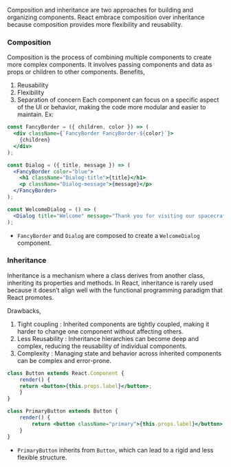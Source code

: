 Composition and inheritance are two approaches for building and organizing components. React embrace composition over inheritance because composition provides more flexibility and reusability. 
### Composition
Composition is the process of combining multiple components to create more complex components. It involves passing components and data as props or children to other components. 
Benefits,
1. Reusability
2. Flexibility
3. Separation of concern
	Each component can focus on a specific aspect of the UI or behavior, making the code more modular and easier to maintain. 
Ex:
```jsx
const FancyBorder = ({ children, color }) => (
  <div className={`FancyBorder FancyBorder-${color}`}>
    {children}
  </div>
);

const Dialog = ({ title, message }) => (
  <FancyBorder color="blue">
    <h1 className="Dialog-title">{title}</h1>
    <p className="Dialog-message">{message}</p>
  </FancyBorder>
);

const WelcomeDialog = () => (
  <Dialog title="Welcome" message="Thank you for visiting our spacecraft!" />
);
```
- `FancyBorder` and `Dialog` are composed to create a `WelcomeDialog` component.

### Inheritance
Inheritance is a mechanism where a class derives from another class, inheriting its properties and methods. In React, inheritance is rarely used because it doesn’t align well with the functional programming paradigm that React promotes.

Drawbacks,
1. Tight coupling : Inherited components are tightly coupled, making it harder to change one component without affecting others. 
2. Less Reusability : Inheritance hierarchies can become deep and complex, reducing the reusability of individual components. 
3. Complexity : Managing state and behavior across inherited components can be complex and error-prone.  
```jsx
class Button extends React.Component {
	render() {
	return <button>{this.props.label}</button>;
	}
}

class PrimaryButton extends Button {
	render() {
	    return <button className="primary">{this.props.label}</button>;
	}
}
```
- `PrimaryButton` inherits from `Button`, which can lead to a rigid and less flexible structure.